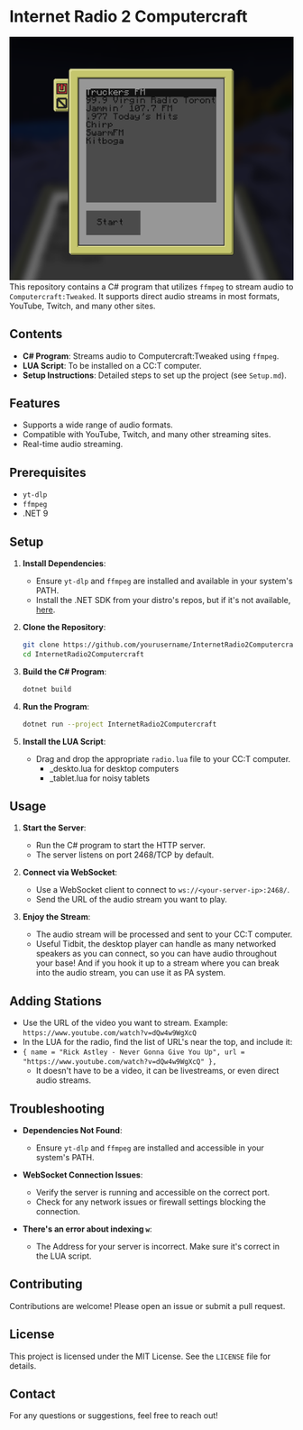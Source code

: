 # Internet Radio 2 Computercraft

![Tablet.png](Images/Tablet.png)
This repository contains a C# program that utilizes `ffmpeg` to stream audio to `Computercraft:Tweaked`. It supports direct audio streams in most formats, YouTube, Twitch, and many other sites.

## Contents

- **C# Program**: Streams audio to Computercraft:Tweaked using `ffmpeg`.
- **LUA Script**: To be installed on a CC:T computer.
- **Setup Instructions**: Detailed steps to set up the project (see `Setup.md`).

## Features

- Supports a wide range of audio formats.
- Compatible with YouTube, Twitch, and many other streaming sites.
- Real-time audio streaming.

## Prerequisites

- `yt-dlp`
- `ffmpeg`
- .NET 9

## Setup

1. **Install Dependencies**:
    - Ensure `yt-dlp` and `ffmpeg` are installed and available in your system's PATH.
    - Install the .NET SDK from your distro's repos, but if it's not available, [here](https://dotnet.microsoft.com/download).

2. **Clone the Repository**:
    ```sh
    git clone https://github.com/yourusername/InternetRadio2Computercraft.git
    cd InternetRadio2Computercraft
    ```

3. **Build the C# Program**:
    ```sh
    dotnet build
    ```

4. **Run the Program**:
    ```sh
    dotnet run --project InternetRadio2Computercraft
    ```

5. **Install the LUA Script**:
    - Drag and drop the appropriate `radio.lua` file to your CC:T computer. 
      - _deskto.lua for desktop computers
      - _tablet.lua for noisy tablets
      
## Usage

1. **Start the Server**:
    - Run the C# program to start the HTTP server.
    - The server listens on port 2468/TCP by default.

2. **Connect via WebSocket**:
    - Use a WebSocket client to connect to `ws://<your-server-ip>:2468/`.
    - Send the URL of the audio stream you want to play.

3. **Enjoy the Stream**:
    - The audio stream will be processed and sent to your CC:T computer.
    - Useful Tidbit, the desktop player can handle as many networked speakers as you can connect, so you can have audio throughout your base! And if you hook it up to a stream where you can break into the audio stream, you can use it as PA system.

## Adding Stations
- Use the URL of the video you want to stream. 
Example: `https://www.youtube.com/watch?v=dQw4w9WgXcQ`
- In the LUA for the radio, find the list of URL's near the top, and include it:
- `{ name = "Rick Astley - Never Gonna Give You Up", url = "https://www.youtube.com/watch?v=dQw4w9WgXcQ" },`
  - It doesn't have to be a video, it can be livestreams, or even direct audio streams.
## Troubleshooting

- **Dependencies Not Found**:
    - Ensure `yt-dlp` and `ffmpeg` are installed and accessible in your system's PATH.

- **WebSocket Connection Issues**:
    - Verify the server is running and accessible on the correct port.
    - Check for any network issues or firewall settings blocking the connection.

- **There's an error about indexing `w`**:
    - The Address for your server is incorrect. Make sure it's correct in the LUA script.

## Contributing

Contributions are welcome! Please open an issue or submit a pull request.

## License

This project is licensed under the MIT License. See the `LICENSE` file for details.

## Contact

For any questions or suggestions, feel free to reach out!
